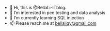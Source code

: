 - 👋 Hi, this is @BellaLi-ITblog.
- 👀 I’m interested in pen testing and data analysis
- 🌱 I’m currently learning SQL injection
- 📫 Please reach me at bellaliqy@gmail.com

<!---
BellaLi-ITblog/BellaLi-ITblog is a ✨ special ✨ repository because its `README.md` (this file) appears on your GitHub profile.
You can click the Preview link to take a look at your changes.
--->
